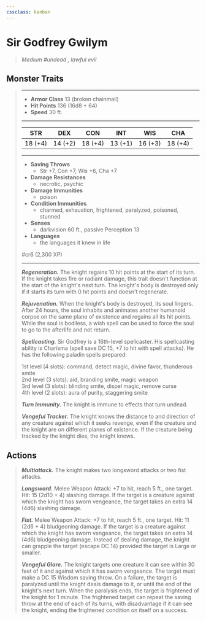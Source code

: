 ```yaml
---
cssclass: kanban
---
```


# Sir Godfrey Gwilym
>*Medium #undead , lawful evil*
## Monster Traits
>___
>- **Armor Class** 13 (broken chainmail)
>- **Hit Points** 136 (16d8 + 64)
>- **Speed** 30 ft.
>___
>|STR|DEX|CON|INT|WIS|CHA|
>|:---:|:---:|:---:|:---:|:---:|:---:|
>|18 (+4)|14 (+2)|18 (+4)|13 (+1)|16 (+3)|18 (+4)|
>___
>- **Saving Throws**
>	 - Str +7, Con +7, Wis +6, Cha +7
>- **Damage Resistances**
>	 - necrotic, psychic
>- **Damage Immunities**
>	 - poison
>- **Condition Immunities**
>	 - charmed, exhaustion, frightened, paralyzed, poisoned, stunned
>- **Senses**
>	 - darkvision 60 ft., passive Perception 13
>- **Languages**
>	 - the languages it knew in life
>
> #cr6 (2,300 XP)
>___
>***Regeneration.*** The knight regains 10 hit points at the start of its turn. If the knight takes fire or radiant damage, this trait doesn't function at the start of the knight's next turn. The knight's body is destroyed only if it starts its turn with 0 hit points and doesn't regenerate.  
>
>***Rejuvenation.*** When the knight's body is destroyed, its soul lingers. After 24 hours, the soul inhabits and animates another humanoid corpse on the same plane of existence and regains all its hit points. While the soul is bodiless, a wish spell can be used to force the soul to go to the afterlife and not return.  
>
>***Spellcasting.*** Sir Godfrey is a 16th-level spellcaster. His spellcasting ability is Charisma (spell save DC 15, +7 to hit with spell attacks). He has the following paladin spells prepared:  
>
>1st level (4 slots): command, detect magic, divine favor, thunderous smite  
>2nd level (3 slots): aid, branding smite, magic weapon  
>3rd level (3 slots): blinding smite, dispel magic, remove curse  
>4th level (2 slots): aura of purity, staggering smite  
>
>
>***Turn Immunity.*** The knight is immune to effects that turn undead.  
>
>***Vengeful Tracker.*** The knight knows the distance to and direction of any creature against which it seeks revenge, even if the creature and the knight are on different planes of existence. If the creature being tracked by the knight dies, the knight knows.  
>
## Actions
>***Multiattack.*** The knight makes two longsword attacks or two fist attacks.  
>
>***Longsword.*** Melee Weapon Attack: +7 to hit, reach 5 ft., one target. Hit: 15 (2d10 + 4) slashing damage. If the target is a creature against which the knight has sworn vengeance, the target takes an extra 14 (4d6) slashing damage.  
>
>***Fist.*** Melee Weapon Attack: +7 to hit, reach 5 ft., one target. Hit: 11 (2d6 + 4) bludgeoning damage. If the target is a creature against which the knight has sworn vengeance, the target takes an extra 14 (4d6) bludgeoning damage. Instead of dealing damage, the knight can grapple the target (escape DC 14) provided the target is Large or smaller.  
>
>***Vengeful Glare.*** The knight targets one creature it can see within 30 feet of it and against which it has sworn vengeance. The target must make a DC 15 Wisdom saving throw. On a failure, the target is paralyzed until the knight deals damage to it, or until the end of the knight's next turn. When the paralysis ends, the target is frightened of the knight for 1 minute. The frightened target can repeat the saving throw at the end of each of its turns, with disadvantage if it can see the knight, ending the frightened condition on itself on a success.